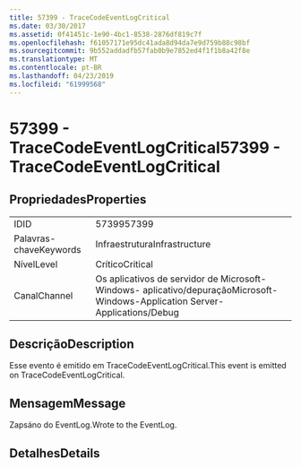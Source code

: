 ```yaml
---
title: 57399 - TraceCodeEventLogCritical
ms.date: 03/30/2017
ms.assetid: 0f41451c-1e90-4bc1-8538-2876df819c7f
ms.openlocfilehash: f61057171e95dc41ada8d94da7e9d759b88c98bf
ms.sourcegitcommit: 9b552addadfb57fab0b9e7852ed4f1f1b8a42f8e
ms.translationtype: MT
ms.contentlocale: pt-BR
ms.lasthandoff: 04/23/2019
ms.locfileid: "61999568"
---
```

# <a name="57399---tracecodeeventlogcritical"></a><span data-ttu-id="50a80-102">57399 - TraceCodeEventLogCritical</span><span class="sxs-lookup"><span data-stu-id="50a80-102">57399 - TraceCodeEventLogCritical</span></span>
## <a name="properties"></a><span data-ttu-id="50a80-103">Propriedades</span><span class="sxs-lookup"><span data-stu-id="50a80-103">Properties</span></span>  
  
|||  
|-|-|  
|<span data-ttu-id="50a80-104">ID</span><span class="sxs-lookup"><span data-stu-id="50a80-104">ID</span></span>|<span data-ttu-id="50a80-105">57399</span><span class="sxs-lookup"><span data-stu-id="50a80-105">57399</span></span>|  
|<span data-ttu-id="50a80-106">Palavras-chave</span><span class="sxs-lookup"><span data-stu-id="50a80-106">Keywords</span></span>|<span data-ttu-id="50a80-107">Infraestrutura</span><span class="sxs-lookup"><span data-stu-id="50a80-107">Infrastructure</span></span>|  
|<span data-ttu-id="50a80-108">Nível</span><span class="sxs-lookup"><span data-stu-id="50a80-108">Level</span></span>|<span data-ttu-id="50a80-109">Crítico</span><span class="sxs-lookup"><span data-stu-id="50a80-109">Critical</span></span>|  
|<span data-ttu-id="50a80-110">Canal</span><span class="sxs-lookup"><span data-stu-id="50a80-110">Channel</span></span>|<span data-ttu-id="50a80-111">Os aplicativos de servidor de Microsoft-Windows- aplicativo/depuração</span><span class="sxs-lookup"><span data-stu-id="50a80-111">Microsoft-Windows-Application Server-Applications/Debug</span></span>|  
  
## <a name="description"></a><span data-ttu-id="50a80-112">Descrição</span><span class="sxs-lookup"><span data-stu-id="50a80-112">Description</span></span>  
 <span data-ttu-id="50a80-113">Esse evento é emitido em TraceCodeEventLogCritical.</span><span class="sxs-lookup"><span data-stu-id="50a80-113">This event is emitted on TraceCodeEventLogCritical.</span></span>  
  
## <a name="message"></a><span data-ttu-id="50a80-114">Mensagem</span><span class="sxs-lookup"><span data-stu-id="50a80-114">Message</span></span>  
 <span data-ttu-id="50a80-115">Zapsáno do EventLog.</span><span class="sxs-lookup"><span data-stu-id="50a80-115">Wrote to the EventLog.</span></span>  
  
## <a name="details"></a><span data-ttu-id="50a80-116">Detalhes</span><span class="sxs-lookup"><span data-stu-id="50a80-116">Details</span></span>
